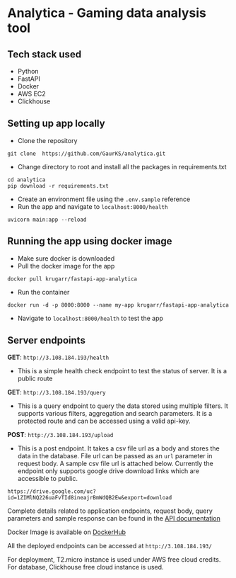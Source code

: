 # Analytica - Gaming data analysis tool

## Tech stack used

- Python
- FastAPI
- Docker
- AWS EC2
- Clickhouse

## Setting up app locally

- Clone the repository

```
git clone  https://github.com/GaurKS/analytica.git
```

- Change directory to root and install all the packages in requirements.txt

```
cd analytica
pip download -r requirements.txt
```

- Create an environment file using the `.env.sample` reference
- Run the app and navigate to `localhost:8000/health`

```
uvicorn main:app --reload
```

## Running the app using docker image

- Make sure docker is downloaded
- Pull the docker image for the app

```
docker pull krugarr/fastapi-app-analytica
```

- Run the container

```
docker run -d -p 8000:8000 --name my-app krugarr/fastapi-app-analytica
```

- Navigate to `localhost:8000/health` to test the app

## Server endpoints

**GET**: `http://3.108.184.193/health`

- This is a simple health check endpoint to test the status of server. It is a public route

**GET**: `http://3.108.184.193/query`

- This is a query endpoint to query the data stored using multiple filters. It supports various filters, aggregation and search parameters. It is a protected route and can be accessed using a valid api-key.

**POST**: `http://3.108.184.193/upload`

- This is a post endpoint. It takes a csv file url as a body and stores the data in the database. File url can be passed as an `url` parameter in request body. A sample csv file url is attached below. Currently the endpoint only supports google drive download links which are accessible to public.

```
https://drive.google.com/uc?id=1ZIMlNQ226uaFvTId8ineajrBmWdQB2Ew&export=download
```

Complete details related to application endpoints, request body, query parameters and sample response can be found in the [API documentation](http://3.108.184.193/docs)

Docker Image is available on [DockerHub](https://hub.docker.com/repository/docker/krugarr/fastapi-app-analytica/general) 

All the deployed endpoints can be accessed at  `http://3.108.184.193/`

For deployment, T2.micro instance is used under AWS free cloud credits. For database, Clickhouse free cloud instance is used.
